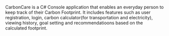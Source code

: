 CarbonCare is a C# Console application that enables an everyday person to keep track of their Carbon Footprint.
It includes features such as user registration, login, carbon calculator(for transportation and electricity), viewing history, 
goal setting and recommendatioons based on the calculated footprint.

